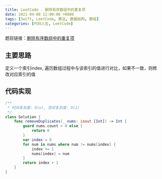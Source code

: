 ```yaml
---
title: LeetCode - 删除有序数组中的重复项
date: 2021-04-08 12:00:00 +0800
tags: [Swift, LeetCode, 算法, 数据结构, 数组]
categories: [代码人生, LeetCode]
---
```


题目链接：[删除有序数组中的重复项](https://leetcode.com/problems/remove-duplicates-from-sorted-array)

## 主要思路

定义一个索引index, 遍历数组过程中与该索引的值进行对比，如果不一致，则修改对应索引的值

## 代码实现

```swift
/**
 * 时间复杂度: O(n), 空间复杂度: O(1)
 */
class Solution {
    func removeDuplicates(_ nums: inout [Int]) -> Int {
        guard nums.count > 0 else {
            return 0
        }
        var index = 0
        for num in nums where num != nums[index] {
            index += 1
            nums[index] = num
        }
        return index + 1
    }
}
```